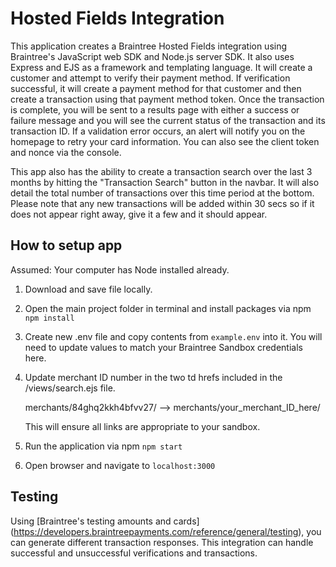 # Hosted Fields Integration

This application creates a Braintree Hosted Fields integration using Braintree's JavaScript web SDK and Node.js server SDK. It also uses Express and EJS as a framework and templating language. It will create a customer and attempt to verify their payment method. If verification successful, it will create a payment method for that customer and then create a transaction using that payment method token. Once the transaction is complete, you will be sent to a results page with either a success or failure message and you will see the current status of the transaction and its transaction ID. If a validation error occurs, an alert will notify you on the homepage to retry your card information. You can also see the client token and nonce via the console.

This app also has the ability to create a transaction search over the last 3 months by hitting the "Transaction Search" button in the navbar. It will also detail the total number of transactions over this time period at the bottom. Please note that any new transactions will be added within 30 secs so if it does not appear right away, give it a few and it should appear.

## How to setup app

Assumed: Your computer has Node installed already. 

1. Download and save file locally.
2. Open the main project folder in terminal and install packages via npm 
```npm install```
3. Create new .env file and copy contents from ```example.env``` into it. You will need to update values to match your Braintree Sandbox credentials here. 
4. Update merchant ID number in the two td hrefs included in the /views/search.ejs file. 

    merchants/84ghq2kkh4bfvv27/ --> merchants/your_merchant_ID_here/

    This will ensure all links are appropriate to your sandbox.
5. Run the application via npm
```npm start```
6. Open browser and navigate to ```localhost:3000```

## Testing

Using [Braintree's testing amounts and cards] (https://developers.braintreepayments.com/reference/general/testing), you can generate different transaction responses. This integration can handle successful and unsuccessful verifications and transactions. 



